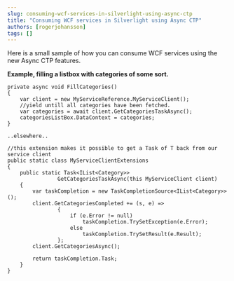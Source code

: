 ```yaml
---
slug: consuming-wcf-services-in-silverlight-using-async-ctp
title: "Consuming WCF services in Silverlight using Async CTP"
authors: [rogerjohansson]
tags: []
---
```

Here is a small sample of how you can consume WCF services using the new Async CTP features.

<!-- truncate -->

**Example, filling a listbox with categories of some sort.**

```
private async void FillCategories()
{
    var client = new MyServiceReference.MyServiceClient();
    //yield untill all categories have been fetched.
    var categories = await client.GetCategoriesTaskAsync();
    categoriesListBox.DataContext = categories;
}

..elsewhere..

//this extension makes it possible to get a Task of T back from our service client
public static class MyServiceClientExtensions
{
    public static Task<IList<Category>> 
                GetCategoriesTaskAsync(this MyServiceClient client)
    {
        var taskCompletion = new TaskCompletionSource<IList<Category>>();
        client.GetCategoriesCompleted += (s, e) =>
                {
                    if (e.Error != null)
                        taskCompletion.TrySetException(e.Error);
                    else
                        taskCompletion.TrySetResult(e.Result);
                };
        client.GetCategoriesAsync();

        return taskCompletion.Task;
    }  
}
```
